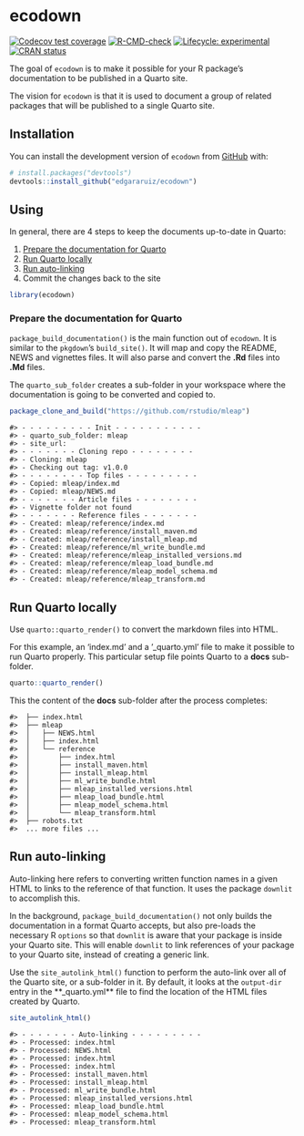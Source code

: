 
<!-- README.md is generated from README.Rmd. Please edit that file -->

# ecodown

<!-- badges: start -->

[![Codecov test
coverage](https://codecov.io/gh/edgararuiz/ecodown/branch/main/graph/badge.svg)](https://app.codecov.io/gh/edgararuiz/ecodown?branch=main)
[![R-CMD-check](https://github.com/edgararuiz/ecodown/workflows/R-CMD-check/badge.svg)](https://github.com/edgararuiz/ecodown/actions)
[![Lifecycle:
experimental](https://img.shields.io/badge/lifecycle-experimental-orange.svg)](https://lifecycle.r-lib.org/articles/stages.html#experimental)
[![CRAN
status](https://www.r-pkg.org/badges/version/ecodown)](https://CRAN.R-project.org/package=ecodown)
<!-- badges: end -->

The goal of `ecodown` is to make it possible for your R package’s
documentation to be published in a Quarto site.

The vision for `ecodown` is that it is used to document a group of
related packages that will be published to a single Quarto site.

## Installation

You can install the development version of `ecodown` from
[GitHub](https://github.com/) with:

``` r
# install.packages("devtools")
devtools::install_github("edgararuiz/ecodown")
```

## Using

In general, there are 4 steps to keep the documents up-to-date in
Quarto:

1.  [Prepare the documentation for
    Quarto](#prepare-the-documentation-for-quarto)
2.  [Run Quarto locally](#run-quarto-locally)
3.  [Run auto-linking](#run-auto-linking)
4.  Commit the changes back to the site

``` r
library(ecodown)
```

### Prepare the documentation for Quarto

`package_build_documentation()` is the main function out of `ecodown`.
It is similar to the `pkgdown`’s `build_site()`. It will map and copy
the README, NEWS and vignettes files. It will also parse and convert the
**.Rd** files into **.Md** files.

The `quarto_sub_folder` creates a sub-folder in your workspace where the
documentation is going to be converted and copied to.

``` r
package_clone_and_build("https://github.com/rstudio/mleap")
```

    #> - - - - - - - - - Init - - - - - - - - - - -
    #> - quarto_sub_folder: mleap
    #> - site_url: 
    #> - - - - - - - Cloning repo - - - - - - - -
    #> - Cloning: mleap
    #> - Checking out tag: v1.0.0
    #> - - - - - - - - Top files - - - - - - - - -
    #> - Copied: mleap/index.md
    #> - Copied: mleap/NEWS.md
    #> - - - - - - - Article files - - - - - - - -
    #> - Vignette folder not found
    #> - - - - - - - Reference files - - - - - - -
    #> - Created: mleap/reference/index.md
    #> - Created: mleap/reference/install_maven.md
    #> - Created: mleap/reference/install_mleap.md
    #> - Created: mleap/reference/ml_write_bundle.md
    #> - Created: mleap/reference/mleap_installed_versions.md
    #> - Created: mleap/reference/mleap_load_bundle.md
    #> - Created: mleap/reference/mleap_model_schema.md
    #> - Created: mleap/reference/mleap_transform.md

## Run Quarto locally

Use `quarto::quarto_render()` to convert the markdown files into HTML.

For this example, an ‘index.md’ and a ’\_quarto.yml’ file to make it
possible to run Quarto properly. This particular setup file points
Quarto to a **docs** sub-folder.

``` r
quarto::quarto_render()
```

This the content of the **docs** sub-folder after the process completes:

    #>  ├── index.html
    #>  ├── mleap
    #>  │   ├── NEWS.html
    #>  │   ├── index.html
    #>  │   └── reference
    #>  │       ├── index.html
    #>  │       ├── install_maven.html
    #>  │       ├── install_mleap.html
    #>  │       ├── ml_write_bundle.html
    #>  │       ├── mleap_installed_versions.html
    #>  │       ├── mleap_load_bundle.html
    #>  │       ├── mleap_model_schema.html
    #>  │       └── mleap_transform.html
    #>  ├── robots.txt
    #>  ... more files ...

## Run auto-linking

Auto-linking here refers to converting written function names in a given
HTML to links to the reference of that function. It uses the package
`downlit` to accomplish this.

In the background, `package_build_documentation()` not only builds the
documentation in a format Quarto accepts, but also pre-loads the
necessary R `options` so that `downlit` is aware that your package is
inside your Quarto site. This will enable `downlit` to link references
of your package to your Quarto site, instead of creating a generic link.

Use the `site_autolink_html()` function to perform the auto-link over
all of the Quarto site, or a sub-folder in it. By default, it looks at
the `output-dir` entry in the \*\*\_quarto.yml\*\* file to find the
location of the HTML files created by Quarto.

``` r
site_autolink_html()
```

    #> - - - - - - - Auto-linking - - - - - - - - -
    #> - Processed: index.html
    #> - Processed: NEWS.html
    #> - Processed: index.html
    #> - Processed: index.html
    #> - Processed: install_maven.html
    #> - Processed: install_mleap.html
    #> - Processed: ml_write_bundle.html
    #> - Processed: mleap_installed_versions.html
    #> - Processed: mleap_load_bundle.html
    #> - Processed: mleap_model_schema.html
    #> - Processed: mleap_transform.html
